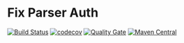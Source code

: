 # Fix Parser Auth

[![Build Status](https://travis-ci.org/OpenBlazar/fix-parser-auth.svg?branch=master)](https://travis-ci.org/OpenBlazar/fix-parser-auth)
[![codecov](https://codecov.io/gh/WojciechZankowski/fix-parser-auth/branch/master/graph/badge.svg)](https://codecov.io/gh/WojciechZankowski/fix-parser-auth)
[![Quality Gate](https://sonarcloud.io/api/project_badges/measure?project=pl.zankowski.fixparser%3Aauth-all&metric=alert_status)](https://sonarcloud.io/dashboard/index/pl.zankowski.fixparser:auth-all)
[![Maven Central](https://img.shields.io/maven-central/v/pl.zankowski.fixparser/auth-all.svg?label=Maven%20Central)](https://search.maven.org/search?q=g:%22pl.zankowski.fixparser%22%20AND%20a:%22auth-all%22)